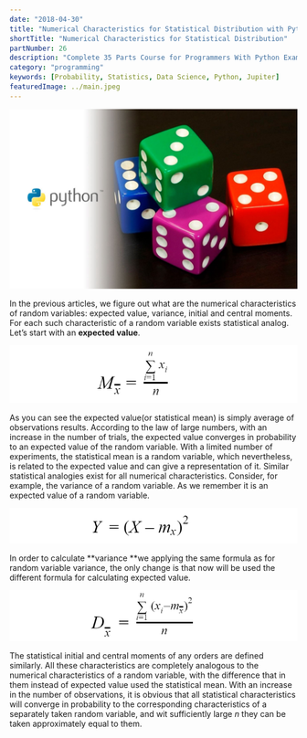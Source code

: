 ```yaml
---
date: "2018-04-30"
title: "Numerical Characteristics for Statistical Distribution with Python"
shortTitle: "Numerical Characteristics for Statistical Distribution"
partNumber: 26
description: "Complete 35 Parts Course for Programmers With Python Examples in Jupiter"
category: "programming"
keywords: [Probability, Statistics, Data Science, Python, Jupiter]
featuredImage: ../main.jpeg
---
```


![](../main.jpeg)

In the previous articles, we figure out what are the numerical characteristics of random variables: expected value, variance, initial and central moments. For each such characteristic of a random variable exists statistical analog. Let’s start with an **expected value**.

![expected value](expected.png)

As you can see the expected value(or statistical mean) is simply average of observations results. According to the law of large numbers, with an increase in the number of trials, the expected value converges in probability to an expected value of the random variable. With a limited number of experiments, the statistical mean is a random variable, which nevertheless, is related to the expected value and can give a representation of it. Similar statistical analogies exist for all numerical characteristics. Consider, for example, the variance of a random variable. As we remember it is an expected value of a random variable.

![](y.png)

In order to calculate **variance **we applying the same formula as for random variable variance, the only change is that now will be used 
 the different formula for calculating expected value.

![](d.png)

The statistical initial and central moments of any orders are defined similarly. All these characteristics are completely analogous to the numerical characteristics of a random variable, with the difference that in them instead of expected value used the statistical mean. With an increase in the number of observations, it is obvious that all statistical characteristics will converge in probability to the corresponding characteristics of a separately taken random variable, and wit sufficiently large *n* they can be taken approximately equal to them.
